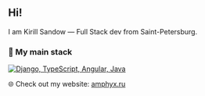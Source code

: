 ## Hi!

I am Kirill Sandow — Full Stack dev from Saint-Petersburg.

### :wrench: My main stack

[![Django, TypeScript, Angular, Java](https://skillicons.dev/icons?i=django,ts,react,java,postgres)](https://skillicons.dev)

:globe_with_meridians: Check out my website: [amphyx.ru](https://amphyx.ru)
